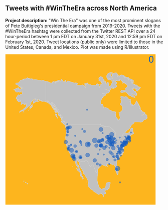## Tweets with #WinTheEra across North America

**Project description:** "Win The Era" was one of the most prominent slogans of Pete Buttigieg's presidential campaign from 2019-2020. Tweets with the #WinTheEra hashtag were collected from the Twitter REST API over a 24 hour-period between 1 pm EDT on January 31st, 2020 and 12:59 pm EDT on February 1st, 2020. Tweet locations (public only) were limited to those in the United States, Canada, and Mexico. Plot was made using R/Illustrator.

<img src="images/wintheeratweetsbyhour.gif?raw=true"/>

